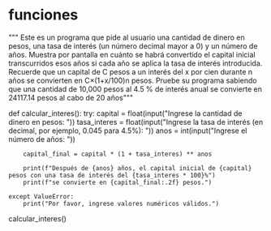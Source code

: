 # funciones

""" Este es un programa que pide al usuario una cantidad de dinero en pesos, una tasa de interés (un número decimal mayor a 0) y un número de años. Muestra por pantalla en cuánto se habrá convertido el capital inicial transcurridos esos años si cada año se aplica la tasa de interés introducida. Recuerde que un capital de C pesos a un interés del x por cien durante n años se convierten en C×(1+x/100)n
 pesos. Pruebe su programa sabiendo que una cantidad de 10,000 pesos al 4.5 % de interés anual se convierte en 24117.14 pesos al cabo de 20 años"""

def calcular_interes():
    try:
        capital = float(input("Ingrese la cantidad de dinero en pesos: "))
        tasa_interes = float(input("Ingrese la tasa de interés (en decimal, por ejemplo, 0.045 para 4.5%): "))
        anos = int(input("Ingrese el número de años: "))

        capital_final = capital * (1 + tasa_interes) ** anos

        print(f"Después de {anos} años, el capital inicial de {capital} pesos con una tasa de interés del {tasa_interes * 100}%")
        print(f"se convierte en {capital_final:.2f} pesos.")

    except ValueError:
        print("Por favor, ingrese valores numéricos válidos.")

calcular_interes()


